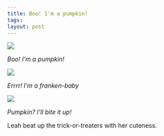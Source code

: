 ```yaml
---
title: Boo! I'm a pumpkin!
tags: 
layout: post
---
```

<img src="http://photos.fuzzymonk.com/leah/image/595/IMG_7839.JPG" class="picture" />

<em>Boo! I'm a pumpkin!</em>



<img src="http://photos.fuzzymonk.com/leah/image/595/IMG_7857.JPG" class="picture" />

<em>Errrr! I'm a franken-baby</em>



<img src="http://photos.fuzzymonk.com/leah/image/595/IMG_7749.JPG" class="picture" />

<em>Pumpkin? I'll bite it up!</em>



Leah beat up the trick-or-treaters with her cuteness.
